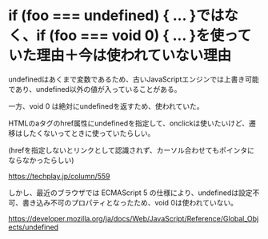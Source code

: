 # if (foo === undefined) { ... }ではなく、if (foo === void 0) { ... }を使っていた理由＋今は使われていない理由

undefinedはあくまで変数であるため、古いJavaScriptエンジンでは上書き可能であり、undefined以外の値が入っていることがある。

一方、void 0 は絶対にundefinedを返すため、使われていた。

HTMLのaタグのhref属性にundefinedを指定して、onclickは使いたいけど、遷移はしたくないってときに使っていたらしい。

(hrefを指定しないとリンクとして認識されず、カーソル合わせてもポインタにならなかったらしい)

https://techplay.jp/column/559

しかし、最近のブラウザでは ECMAScript 5 の仕様により、undefinedは設定不可、書き込み不可のプロパティとなったため、void 0は使われていない。

https://developer.mozilla.org/ja/docs/Web/JavaScript/Reference/Global_Objects/undefined
